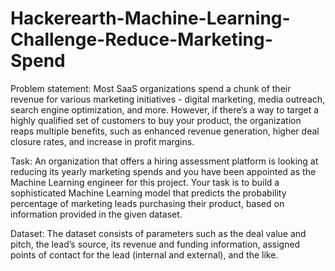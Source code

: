 # Hackerearth-Machine-Learning-Challenge-Reduce-Marketing-Spend

Problem statement:
Most SaaS organizations spend a chunk of their revenue for various marketing initiatives - digital marketing, media outreach, search engine optimization, and more.
However, if there’s a way to target a highly qualified set of customers to buy your product, the organization reaps multiple benefits, such as enhanced revenue generation, higher deal closure rates, and increase in profit margins.

Task:
An organization that offers a hiring assessment platform is looking at reducing its yearly marketing spends and you have been appointed as the Machine Learning engineer for this project.
Your task is to build a sophisticated Machine Learning model that predicts the probability percentage of marketing leads purchasing their product, based on information provided in the given dataset.

Dataset:
The dataset consists of parameters such as the deal value and pitch, the lead’s source, its revenue and funding information, assigned points of contact for the lead (internal and external), and the like.
